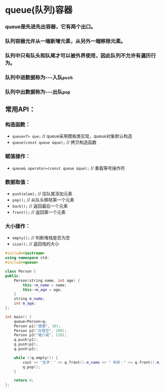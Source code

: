 # queue(队列)容器
### queue是**先进先出**容器，它有两个出口。
### 队列容器允许从一端新增元素，从另外一端移除元素。
### 队列中只有队头和队尾才可以被外界使用，因此队列不允许有遍历行为。
### 队列中进数据称为---**入队**`push`
### 队列中出数据称为---**出队**`pop`

## 常用API：
### 构造函数：
* `queue<T> que;` // queue采用模板类实现，queue对象默认构造
* `queue(const queue &que);` // 拷贝构造函数

### 赋值操作：
* `queue& operator=(const queue &que);` // 重载等号操作符

### 数据取值：
* `push(elem);` // 往队尾添加元素
* `pop();` // 从队头移除第一个元素 
* `back();` // 返回最后一个元素 
* `front();` // 返回第一个元素

### 大小操作：
* `empty();` // 判断堆栈是否为空
* `size();` // 返回栈的大小

```cpp
#include<iostream>
using namespace std;
#include<queue>

class Person {
public:
	Person(string name, int age) {
		this->m_name = name;
		this->m_age = age;
	}
	string m_name;
	int m_age;
};

int main() {
	queue<Person>q;
	Person p1("唐僧", 20);
	Person p2("孙悟空", 200);
	Person p3("猪八戒", 120);
	q.push(p1);
	q.push(p2);
	q.push(p3);

	while (!q.empty()) {
		cout << "名字：" << q.front().m_name << " 年龄：" << q.front().m_age << endl;
		q.pop();
	}

	return 0;
};
```